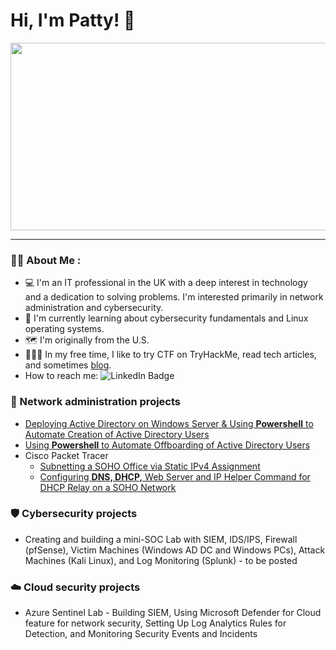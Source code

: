 # Hi, I'm Patty! :wave:

<div align="center">
  <img src="https://media.giphy.com/media/v1.Y2lkPTc5MGI3NjExMXNmZW11Ym1jY295enE4NW83MmhrdjA1cnc5eWo2NGo5d2s0Yng0YSZlcD12MV9pbnRlcm5hbF9naWZfYnlfaWQmY3Q9Zw/HqWU6NTLNLzg2Qf5rH/giphy.gif" width="600" height="300"/>
</div>



---

### :woman_technologist: About Me :
- :computer: I'm an IT professional in the UK with a deep interest in technology and a dedication to solving problems. I'm interested primarily in network administration and cybersecurity.
- :open_book: I'm currently learning about cybersecurity fundamentals and Linux operating systems.
- :world_map: I'm originally from the U.S.
- :superhero_woman::triangular_flag_on_post: In my free time, I like to try CTF on TryHackMe, read tech articles, and sometimes [blog](https://www.blurock.tech/).
- How to reach me: <img src="https://img.shields.io/badge/LinkedIn-blue?style=for-the-badge&logo=linkedin&logoColor=white" alt="LinkedIn Badge"/>

### :wrench: Network administration projects
- [Deploying Active Directory on Windows Server & Using **Powershell** to Automate Creation of Active Directory Users](https://github.com/pattytechuk/Powershell1) 
- [Using **Powershell** to Automate Offboarding of Active Directory Users](https://github.com/pattytechuk/Powershell2)
- Cisco Packet Tracer
  - [Subnetting a SOHO Office via Static IPv4 Assignment](https://github.com/pattytechuk/CPT-Small-SOHO-Network)
  - [Configuring **DNS, DHCP,** Web Server and IP Helper Command for DHCP Relay on a SOHO Network](https://github.com/pattytechuk/CPT-DNSDHCP)
 
### :shield: Cybersecurity projects
- Creating and building a mini-SOC Lab with SIEM, IDS/IPS, Firewall (pfSense), Victim Machines (Windows AD DC and Windows PCs), Attack Machines (Kali Linux), and Log Monitoring (Splunk) - to be posted 

### :cloud: Cloud security projects
- Azure Sentinel Lab - Building SIEM, Using Microsoft Defender for Cloud feature for network security, Setting Up Log Analytics Rules for Detection, and Monitoring Security Events and Incidents



